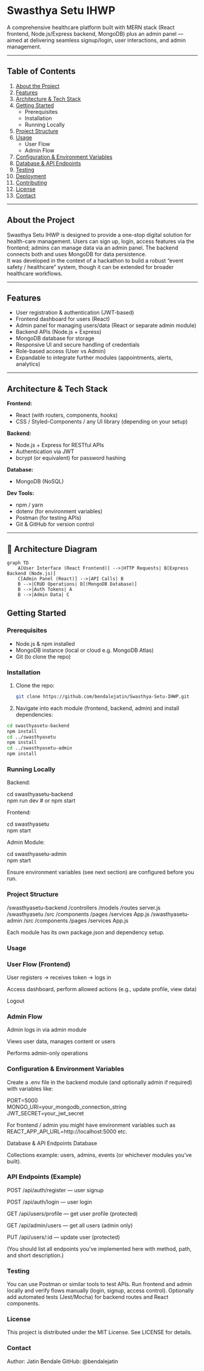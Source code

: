 # Swasthya Setu IHWP  
A comprehensive healthcare platform built with MERN stack (React frontend, Node.js/Express backend, MongoDB) plus an admin panel — aimed at delivering seamless signup/login, user interactions, and admin management.

---

## Table of Contents  
1. [About the Project](#about-the-project)  
2. [Features](#features)  
3. [Architecture & Tech Stack](#architecture--tech-stack)  
4. [Getting Started](#getting-started)  
   - Prerequisites  
   - Installation  
   - Running Locally  
5. [Project Structure](#project-structure)  
6. [Usage](#usage)  
   - User Flow  
   - Admin Flow  
7. [Configuration & Environment Variables](#configuration--environment-variables)  
8. [Database & API Endpoints](#database--api-endpoints)  
9. [Testing](#testing)  
10. [Deployment](#deployment)  
11. [Contributing](#contributing)  
12. [License](#license)  
13. [Contact](#contact)  

---

## About the Project  
Swasthya Setu IHWP is designed to provide a one-stop digital solution for health-care management. Users can sign up, login, access features via the frontend; admins can manage data via an admin panel. The backend connects both and uses MongoDB for data persistence.  
It was developed in the context of a hackathon to build a robust “event safety / healthcare” system, though it can be extended for broader healthcare workflows.

---

## Features  
- User registration & authentication (JWT-based)  
- Frontend dashboard for users (React)  
- Admin panel for managing users/data (React or separate admin module)  
- Backend APIs (Node.js + Express)  
- MongoDB database for storage  
- Responsive UI and secure handling of credentials  
- Role-based access (User vs Admin)  
- Expandable to integrate further modules (appointments, alerts, analytics)  

---

## Architecture & Tech Stack  
**Frontend:**  
- React (with routers, components, hooks)  
- CSS / Styled-Components / any UI library (depending on your setup)  

**Backend:**  
- Node.js + Express for RESTful APIs  
- Authentication via JWT  
- bcrypt (or equivalent) for password hashing  

**Database:**  
- MongoDB (NoSQL)  

**Dev Tools:**  
- npm / yarn  
- dotenv (for environment variables)  
- Postman (for testing APIs)  
- Git & GitHub for version control  

---
## 🧱 Architecture Diagram  

```mermaid
graph TD
    A[User Interface (React Frontend)] -->|HTTP Requests| B[Express Backend (Node.js)]
    C[Admin Panel (React)] -->|API Calls| B
    B -->|CRUD Operations| D[(MongoDB Database)]
    B -->|Auth Tokens| A
    B -->|Admin Data| C
```
## Getting Started  

### Prerequisites  
- Node.js & npm installed  
- MongoDB instance (local or cloud e.g. MongoDB Atlas)  
- Git (to clone the repo)  

### Installation  
1. Clone the repo:  
   ```bash  
   git clone https://github.com/bendalejatin/Swasthya-Setu-IHWP.git
   ```
2. Navigate into each module (frontend, backend, admin) and install dependencies:
 ```bash 
cd swasthyasetu-backend  
npm install  
cd ../swasthyasetu  
npm install  
cd ../swasthyasetu-admin  
npm install
```

### Running Locally

Backend:

cd swasthyasetu-backend  
npm run dev   # or npm start  


Frontend:

cd swasthyasetu  
npm start  


Admin Module:

cd swasthyasetu-admin  
npm start  


Ensure environment variables (see next section) are configured before you run.

### Project Structure
/swasthyasetu-backend
   /controllers
   /models
   /routes
   server.js
/swasthyasetu
   /src
      /components
      /pages
      /services
      App.js
/swasthyasetu-admin
   /src
      /components
      /pages
      /services
      App.js


Each module has its own package.json and dependency setup.

### Usage
### User Flow (Frontend)

User registers → receives token → logs in

Access dashboard, perform allowed actions (e.g., update profile, view data)

Logout

### Admin Flow

Admin logs in via admin module

Views user data, manages content or users

Performs admin-only operations

### Configuration & Environment Variables

Create a .env file in the backend module (and optionally admin if required) with variables like:

PORT=5000  
MONGO_URI=your_mongodb_connection_string  
JWT_SECRET=your_jwt_secret  


For frontend / admin you might have environment variables such as REACT_APP_API_URL=http://localhost:5000 etc.

Database & API Endpoints
Database

Collections example: users, admins, events (or whichever modules you’ve built).

### API Endpoints (Example)

POST /api/auth/register — user signup

POST /api/auth/login — user login

GET /api/users/profile — get user profile (protected)

GET /api/admin/users — get all users (admin only)

PUT /api/users/:id — update user (protected)

(You should list all endpoints you’ve implemented here with method, path, and short description.)

### Testing

You can use Postman or similar tools to test APIs.
Run frontend and admin locally and verify flows manually (login, signup, access control).
Optionally add automated tests (Jest/Mocha) for backend routes and React components.





### License

This project is distributed under the MIT License. See LICENSE
 for details.

### Contact

Author: Jatin Bendale
GitHub: @bendalejatin
